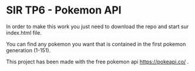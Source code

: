 # SIR TP6 - Pokemon API

In order to make this work you just need to download the repo and start sur index.html file.

You can find any pokemon you want that is contained in the first pokemon generation (1-151).

This project has been made with the free pokemon api https://pokeapi.co/ .
